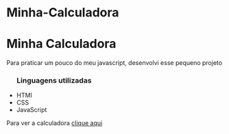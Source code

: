 # Minha-Calculadora
<h1>Minha Calculadora</h1>
<p> Para praticar um pouco do meu javascript, desenvolvi esse pequeno projeto</p>
<ul>
<h3> Linguagens utilizadas</h3>
<li> HTMl</li>
<li> CSS</li>
<li> JavaScript</li>
</ul>

<p>Para ver a calculadora <a href=" https://luiz-gui04.github.io/Minha-Calculadora/">clique aqui</a></p>
